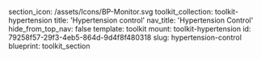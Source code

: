 section_icon: /assets/Icons/BP-Monitor.svg
toolkit_collection: toolkit-hypertension
title: 'Hypertension control'
nav_title: 'Hypertension Control'
hide_from_top_nav: false
template: toolkit
mount: toolkit-hypertension
id: 79258f57-29f3-4eb5-864d-9d4f8f480318
slug: hypertension-control
blueprint: toolkit_section
